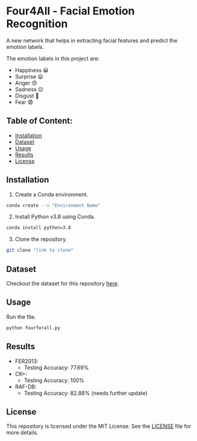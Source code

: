 # Four4All - Facial Emotion Recognition

A new network that helps in extracting facial features and predict the emotion labels.

The emotion labels in this project are:
 - Happiness 😀
 - Surprise 😦
 - Anger 😠
 - Sadness ☹️
 - Disgust 🤢
 - Fear 😨


## Table of Content:

 - [Installation](#installation)
 - [Dataset](#dataset)
 - [Usage](#usage)
 - [Results](#results)
 - [License](#license)


## Installation

1. Create a Conda environment.
```bash
conda create --n "Environment Name"
```

2. Install Python v3.8 using Conda.
```bash
conda install python=3.8
```

3. Clone the repository.
```bash
git clone "link to clone"
```

## Dataset

Checkout the dataset for this repository [here](https://github.com/ArnabKumarRoy02/data/tree/e48496150560e3fc28c8977b121edc2f639dd1b6).

## Usage

Run the file.
```bash
python fourforall.py
```

## Results

 - FER2013:
   - Testing Accuracy: 77.69%
 - CK+:
   - Testing Accuracy: 100% 
 - RAF-DB:
   - Testing Accuracy: 82.88% (needs further update)

## License

This repository is licensed under the MIT License. See the [LICENSE](LICENSE) file for more details.
